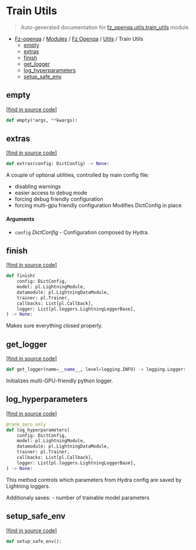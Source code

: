 # Train Utils

> Auto-generated documentation for [fz_openqa.utils.train_utils](blob/master/fz_openqa/utils/train_utils.py) module.

- [Fz-openqa](../../README.md#fz-openqa-index) / [Modules](../../MODULES.md#fz-openqa-modules) / [Fz Openqa](../index.md#fz-openqa) / [Utils](index.md#utils) / Train Utils
    - [empty](#empty)
    - [extras](#extras)
    - [finish](#finish)
    - [get_logger](#get_logger)
    - [log_hyperparameters](#log_hyperparameters)
    - [setup_safe_env](#setup_safe_env)

## empty

[[find in source code]](blob/master/fz_openqa/utils/train_utils.py#L19)

```python
def empty(*args, **kwargs):
```

## extras

[[find in source code]](blob/master/fz_openqa/utils/train_utils.py#L124)

```python
def extras(config: DictConfig) -> None:
```

A couple of optional utilities, controlled by main config file:
- disabling warnings
- easier access to debug mode
- forcing debug friendly configuration
- forcing multi-gpu friendly configuration
Modifies DictConfig in place.

#### Arguments

- `config` *DictConfig* - Configuration composed by Hydra.

## finish

[[find in source code]](blob/master/fz_openqa/utils/train_utils.py#L45)

```python
def finish(
    config: DictConfig,
    model: pl.LightningModule,
    datamodule: pl.LightningDataModule,
    trainer: pl.Trainer,
    callbacks: List[pl.Callback],
    logger: List[pl.loggers.LightningLoggerBase],
) -> None:
```

Makes sure everything closed properly.

## get_logger

[[find in source code]](blob/master/fz_openqa/utils/train_utils.py#L23)

```python
def get_logger(name=__name__, level=logging.INFO) -> logging.Logger:
```

Initializes multi-GPU-friendly python logger.

## log_hyperparameters

[[find in source code]](blob/master/fz_openqa/utils/train_utils.py#L61)

```python
@rank_zero_only
def log_hyperparameters(
    config: DictConfig,
    model: pl.LightningModule,
    datamodule: pl.LightningDataModule,
    trainer: pl.Trainer,
    callbacks: List[pl.Callback],
    logger: List[pl.loggers.LightningLoggerBase],
) -> None:
```

This method controls which parameters from Hydra config are saved by Lightning loggers.

Additionaly saves:
    - number of trainable model parameters

## setup_safe_env

[[find in source code]](blob/master/fz_openqa/utils/train_utils.py#L155)

```python
def setup_safe_env():
```
